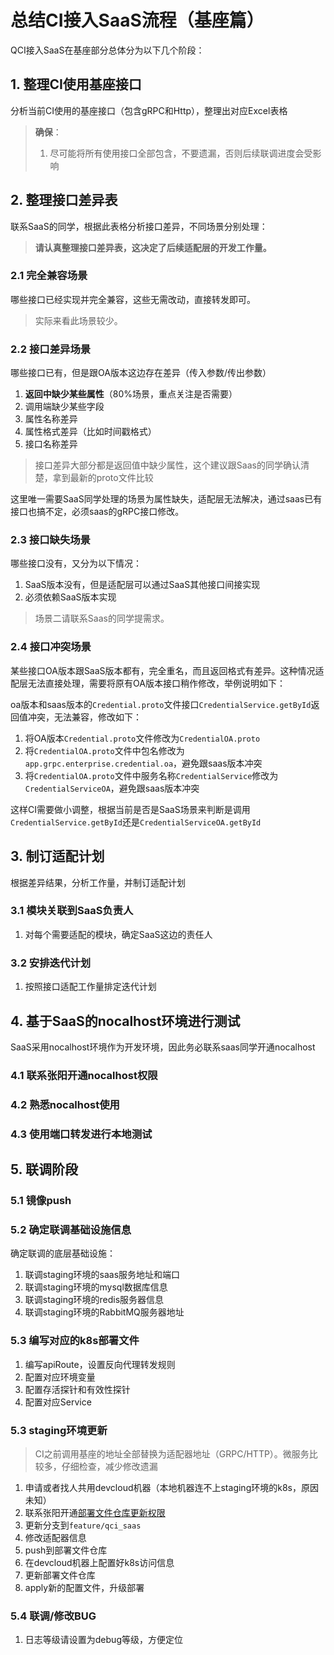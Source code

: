 # 总结CI接入SaaS流程（基座篇）

QCI接入SaaS在基座部分总体分为以下几个阶段：

## 1. 整理CI使用基座接口

分析当前CI使用的基座接口（包含gRPC和Http），整理出对应Excel表格

> **确保**：
> 1. 尽可能将所有使用接口全部包含，不要遗漏，否则后续联调进度会受影响

## 2. 整理接口差异表

联系SaaS的同学，根据此表格分析接口差异，不同场景分别处理：

> **请认真整理接口差异表，这决定了后续适配层的开发工作量。**

### 2.1 完全兼容场景

哪些接口已经实现并完全兼容，这些无需改动，直接转发即可。

> 实际来看此场景较少。

### 2.2 接口差异场景

 哪些接口已有，但是跟OA版本这边存在差异（传入参数/传出参数）
1. **返回中缺少某些属性**（80%场景，重点关注是否需要）
2. 调用端缺少某些字段
3. 属性名称差异
4. 属性格式差异（比如时间戳格式）
5. 接口名称差异

> 接口差异大部分都是返回值中缺少属性，这个建议跟Saas的同学确认清楚，拿到最新的proto文件比较

这里唯一需要SaaS同学处理的场景为属性缺失，适配层无法解决，通过saas已有接口也搞不定，必须saas的gRPC接口修改。

### 2.3 接口缺失场景

 哪些接口没有，又分为以下情况：
1. SaaS版本没有，但是适配层可以通过SaaS其他接口间接实现
2. 必须依赖SaaS版本实现

> 场景二请联系Saas的同学提需求。

### 2.4 接口冲突场景

某些接口OA版本跟SaaS版本都有，完全重名，而且返回格式有差异。这种情况适配层无法直接处理，需要将原有OA版本接口稍作修改，举例说明如下：

oa版本和saas版本的`Credential.proto`文件接口`CredentialService.getById`返回值冲突，无法兼容，修改如下：

1. 将OA版本`Credential.proto`文件修改为`CredentialOA.proto`
2. 将`CredentialOA.proto`文件中包名修改为`app.grpc.enterprise.credential.oa`，避免跟saas版本冲突
3. 将`CredentialOA.proto`文件中服务名称`CredentialService`修改为`CredentialServiceOA`，避免跟saas版本冲突

这样CI需要做小调整，根据当前是否是SaaS场景来判断是调用`CredentialService.getById`还是`CredentialServiceOA.getById`

## 3. 制订适配计划

根据差异结果，分析工作量，并制订适配计划

### 3.1 模块关联到SaaS负责人

1. 对每个需要适配的模块，确定SaaS这边的责任人

### 3.2 安排迭代计划
	
1. 按照接口适配工作量排定迭代计划

## 4. 基于SaaS的nocalhost环境进行测试

SaaS采用nocalhost环境作为开发环境，因此务必联系saas同学开通nocalhost

### 4.1 联系张阳开通nocalhost权限

### 4.2 熟悉nocalhost使用

### 4.3 使用端口转发进行本地测试

## 5. 联调阶段

### 5.1 镜像push

### 5.2 确定联调基础设施信息

确定联调的底层基础设施：
1. 联调staging环境的saas服务地址和端口
2. 联调staging环境的mysql数据库信息
3. 联调staging环境的redis服务器信息
4. 联调staging环境的RabbitMQ服务器地址

### 5.3 编写对应的k8s部署文件

1. 编写apiRoute，设置反向代理转发规则
2. 配置对应环境变量
3. 配置存活探针和有效性探针
4. 配置对应Service

### 5.3 staging环境更新

> CI之前调用基座的地址全部替换为适配器地址（GRPC/HTTP）。微服务比较多，仔细检查，减少修改遗漏

1. 申请或者找人共用devcloud机器（本地机器连不上staging环境的k8s，原因未知）
1. 联系张阳开通[部署文件仓库更新权限](git@e.coding.net:codingcorp/coding-staging-k8s.git)
2. 更新分支到`feature/qci_saas`
3. 修改适配器信息
4. push到部署文件仓库
5. 在devcloud机器上配置好k8s访问信息
6. 更新部署文件仓库
7. apply新的配置文件，升级部署

### 5.4 联调/修改BUG

1. 日志等级请设置为debug等级，方便定位
